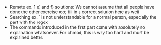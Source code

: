 - Remote ex. 1 e) and f) solutions: We cannot assume that all people have done the other exercise too; fill in a correct solution here as well
- Searching ex. 1 is not understandable for a normal person, especially the part with the regex
- The commands introduced in the first part come with absolutely no explanation whatsoever. For chmod, this is way too hard and must be explained better.
